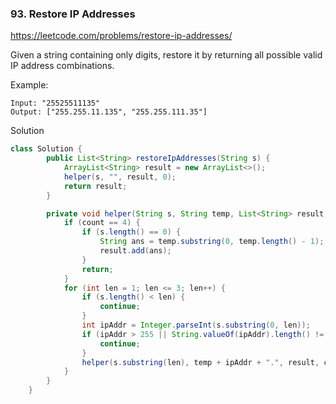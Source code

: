 ### 93. Restore IP Addresses

https://leetcode.com/problems/restore-ip-addresses/

Given a string containing only digits, restore it by returning all possible valid IP address combinations.

Example:
```
Input: "25525511135"
Output: ["255.255.11.135", "255.255.111.35"]
```

Solution

```java
class Solution {
        public List<String> restoreIpAddresses(String s) {
            ArrayList<String> result = new ArrayList<>();
            helper(s, "", result, 0);
            return result;
        }

        private void helper(String s, String temp, List<String> result, int count) {
            if (count == 4) {
                if (s.length() == 0) {
                    String ans = temp.substring(0, temp.length() - 1);
                    result.add(ans);
                }
                return;
            }
            for (int len = 1; len <= 3; len++) {
                if (s.length() < len) {
                    continue;
                }
                int ipAddr = Integer.parseInt(s.substring(0, len));
                if (ipAddr > 255 || String.valueOf(ipAddr).length() != len) {
                    continue;
                }
                helper(s.substring(len), temp + ipAddr + ".", result, count + 1);
            }
        }
    }
```